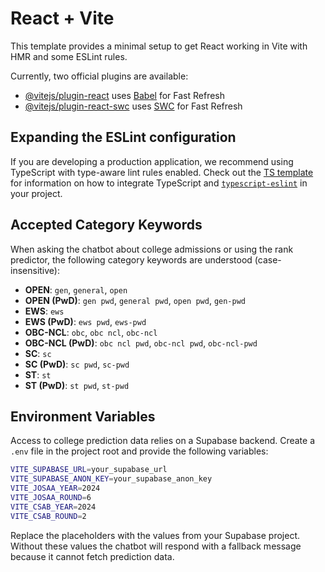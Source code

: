 # React + Vite

This template provides a minimal setup to get React working in Vite with HMR and some ESLint rules.

Currently, two official plugins are available:

- [@vitejs/plugin-react](https://github.com/vitejs/vite-plugin-react/blob/main/packages/plugin-react) uses [Babel](https://babeljs.io/) for Fast Refresh
- [@vitejs/plugin-react-swc](https://github.com/vitejs/vite-plugin-react/blob/main/packages/plugin-react-swc) uses [SWC](https://swc.rs/) for Fast Refresh

## Expanding the ESLint configuration

If you are developing a production application, we recommend using TypeScript with type-aware lint rules enabled. Check out the [TS template](https://github.com/vitejs/vite/tree/main/packages/create-vite/template-react-ts) for information on how to integrate TypeScript and [`typescript-eslint`](https://typescript-eslint.io) in your project.

## Accepted Category Keywords

When asking the chatbot about college admissions or using the rank predictor,
the following category keywords are understood (case-insensitive):

- **OPEN**: `gen`, `general`, `open`
- **OPEN (PwD)**: `gen pwd`, `general pwd`, `open pwd`, `gen-pwd`
- **EWS**: `ews`
- **EWS (PwD)**: `ews pwd`, `ews-pwd`
- **OBC-NCL**: `obc`, `obc ncl`, `obc-ncl`
- **OBC-NCL (PwD)**: `obc ncl pwd`, `obc-ncl pwd`, `obc-ncl-pwd`
- **SC**: `sc`
- **SC (PwD)**: `sc pwd`, `sc-pwd`
- **ST**: `st`
- **ST (PwD)**: `st pwd`, `st-pwd`

## Environment Variables

Access to college prediction data relies on a Supabase backend. Create a `.env`
file in the project root and provide the following variables:

```bash
VITE_SUPABASE_URL=your_supabase_url
VITE_SUPABASE_ANON_KEY=your_supabase_anon_key
VITE_JOSAA_YEAR=2024
VITE_JOSAA_ROUND=6
VITE_CSAB_YEAR=2024
VITE_CSAB_ROUND=2
```

Replace the placeholders with the values from your Supabase project. Without
these values the chatbot will respond with a fallback message because it cannot
fetch prediction data.
